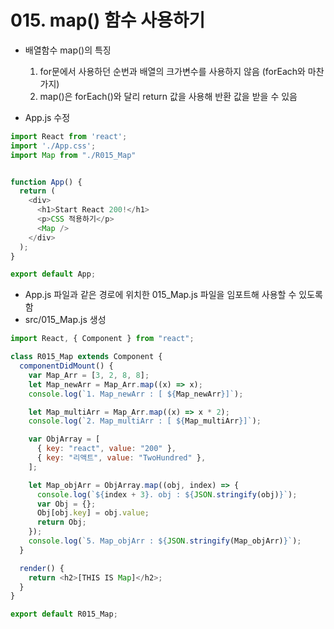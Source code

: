 # 015. map() 함수 사용하기

- 배열함수 map()의 특징
  1. for문에서 사용하던 순번과 배열의 크가변수를 사용하지 않음 (forEach와 마찬가지)
  2. map()은 forEach()와 달리 return 값을 사용해 반환 값을 받을 수 있음

- App.js 수정

```js
import React from 'react';
import './App.css';
import Map from "./R015_Map"


function App() {
  return (
    <div>
      <h1>Start React 200!</h1>
      <p>CSS 적용하기</p>
      <Map />
    </div>
  );
}

export default App;
```


- App.js 파일과 같은 경로에 위치한 015_Map.js 파일을 임포트해 사용할 수 있도록 함
- src/015_Map.js 생성


```js
import React, { Component } from "react";

class R015_Map extends Component {
  componentDidMount() {
    var Map_Arr = [3, 2, 8, 8];
    let Map_newArr = Map_Arr.map((x) => x);
    console.log(`1. Map_newArr : [ ${Map_newArr}]`);

    let Map_multiArr = Map_Arr.map((x) => x * 2);
    console.log(`2. Map_multiArr : [ ${Map_multiArr}]`);

    var ObjArray = [
      { key: "react", value: "200" },
      { key: "리액트", value: "TwoHundred" },
    ];

    let Map_objArr = ObjArray.map((obj, index) => {
      console.log(`${index + 3}. obj : ${JSON.stringify(obj)}`);
      var Obj = {};
      Obj[obj.key] = obj.value;
      return Obj;
    });
    console.log(`5. Map_objArr : ${JSON.stringify(Map_objArr)}`);
  }

  render() {
    return <h2>[THIS IS Map]</h2>;
  }
}

export default R015_Map;

```
